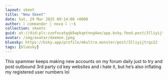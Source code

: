 ```yaml
---
layout: skeet
title: "New Skeet"
date: Sat, 29 Mar 2025 09:14:00 +0000
author: ⸸ commander ░ nova ⸸ :~$
collection: skeets
guid: at://did:plc:zzofxcatgqb5wpkqetnng4wo/app.bsky.feed.post/3lliyijtrqs22
avatar: /img/avatar/daemon.jpeg
bluesky: https://bsky.app/profile/mkultra.monster/post/3lliyijtrqs22
tags: [bluesky]
---
```


This spammer keeps making new accounts on my forum daily just to try and post outbound 3rd party cd key websites and i hate it, but he’s also inflating my registered user numbers lol
